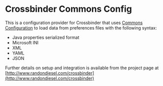 # Crossbinder Commons Config

This is a configuration provider for Crossbinder that uses
[Commons Configuration](https://commons.apache.org/proper/commons-configuration)
to load data from preferences files with the following syntax:

* Java properties serialized format
* Microsoft INI
* XML
* YAML
* JSON

Further details on setup and integration is available from the project page at
[http://www.randondiesel.com/crossbinder](http://www.randondiesel.com/crossbinder)
